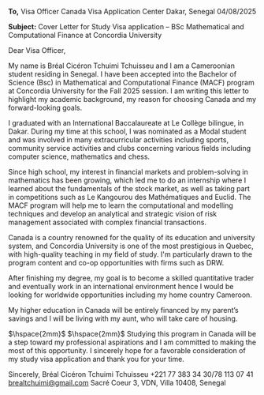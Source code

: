 **To,** 
Visa Officer 
Canada Visa Application Center 
Dakar, Senegal 
04/08/2025 

**Subject:** Cover Letter for Study Visa application – BSc Mathematical and Computational Finance at Concordia University 

Dear Visa Officer, 

My name is Bréal Cicéron Tchuimi Tchuisseu and I am a Cameroonian student residing in Senegal. I have been accepted into the Bachelor of Science (Bsc) in Mathematical and Computational Finance (MACF) program at Concordia University for the Fall 2025 session. I am writing this letter to highlight my academic background, my reason for choosing Canada and my forward-looking goals. 

I graduated with an International Baccalaureate at Le Collège bilingue, in Dakar. During my time at this school, I was nominated as a Modal student and was involved in many extracurricular activities including sports, community service activities and clubs concerning various fields including computer science, mathematics and chess. 

Since high school, my interest in financial markets and problem-solving in mathematics has been growing, which led me to do an internship where I learned about the fundamentals of the stock market, as well as taking part in competitions such as Le Kangourou des Mathématiques and Euclid. The MACF program will help me to learn the computational and modelling techniques and develop an analytical and strategic vision of risk management associated with complex financial transactions. 

Canada is a country renowned for the quality of its education and university system, and Concordia University is one of the most prestigious in Quebec, with high-quality teaching in my field of study. I'm particularly drawn to the program content and co-op opportunities with firms such as DRW. 

After finishing my degree, my goal is to become a skilled quantitative trader and eventually work in an international environment hence I would be looking for worldwide opportunities including my home country Cameroon. 

My higher education in Canada will be entirely financed by my parent’s savings and I will be living with my aunt, who will take care of housing.

$\hspace{2mm}$
$\hspace{2mm}$
Studying this program in Canada will be a step toward my professional aspirations and I am committed to making the most of this opportunity. I sincerely hope for a favorable consideration of my study visa application and thank you for your time. 

Sincerely, 
Bréal Cicéron  Tchuimi Tchuisseu
+221 77 383 34 30/78 113 07 41 
brealtchuimi@gmail.com 
Sacré Coeur 3, VDN, Villa 10408, Senegal